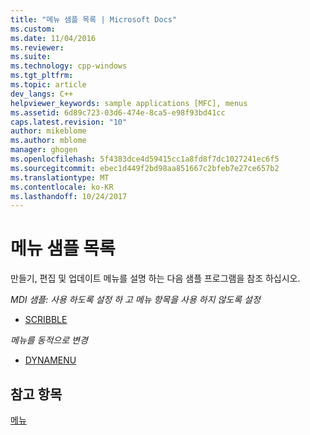 ```yaml
---
title: "메뉴 샘플 목록 | Microsoft Docs"
ms.custom: 
ms.date: 11/04/2016
ms.reviewer: 
ms.suite: 
ms.technology: cpp-windows
ms.tgt_pltfrm: 
ms.topic: article
dev_langs: C++
helpviewer_keywords: sample applications [MFC], menus
ms.assetid: 6d89c723-03d6-474e-8ca5-e98f93bd41cc
caps.latest.revision: "10"
author: mikeblome
ms.author: mblome
manager: ghogen
ms.openlocfilehash: 5f4383dce4d59415cc1a8fd8f7dc1027241ec6f5
ms.sourcegitcommit: ebec1d449f2bd98aa851667c2bfeb7e27ce657b2
ms.translationtype: MT
ms.contentlocale: ko-KR
ms.lasthandoff: 10/24/2017
---
```

# <a name="menu-sample-list"></a>메뉴 샘플 목록
만들기, 편집 및 업데이트 메뉴를 설명 하는 다음 샘플 프로그램을 참조 하십시오.  
  
 *MDI 샘플: 사용 하도록 설정 하 고 메뉴 항목을 사용 하지 않도록 설정*  
  
-   [SCRIBBLE](../visual-cpp-samples.md)  
  
 *메뉴를 동적으로 변경*  
  
-   [DYNAMENU](../visual-cpp-samples.md)  
  
## <a name="see-also"></a>참고 항목  
 [메뉴](../mfc/menus-mfc.md)

